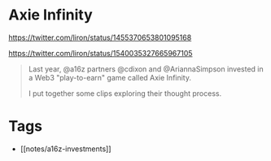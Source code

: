 # Axie Infinity


https://twitter.com/liron/status/1455370653801095168

https://twitter.com/liron/status/1540035327665967105

> Last year, @a16z partners @cdixon and @AriannaSimpson invested in a Web3 "play-to-earn" game called Axie Infinity.
>
> I put together some clips exploring their thought process.

# Tags

- [[notes/a16z-investments]]